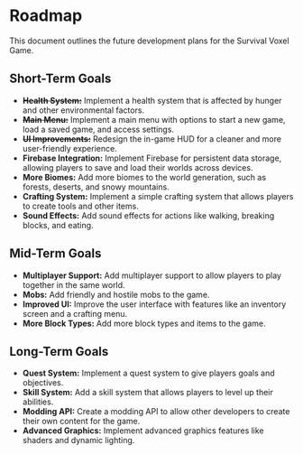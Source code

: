 # Roadmap

This document outlines the future development plans for the Survival Voxel Game.

## Short-Term Goals

*   **~~Health System:~~** Implement a health system that is affected by hunger and other environmental factors.
*   **~~Main Menu:~~** Implement a main menu with options to start a new game, load a saved game, and access settings.
*   **~~UI Improvements:~~** Redesign the in-game HUD for a cleaner and more user-friendly experience.
*   **Firebase Integration:** Implement Firebase for persistent data storage, allowing players to save and load their worlds across devices.
*   **More Biomes:** Add more biomes to the world generation, such as forests, deserts, and snowy mountains.
*   **Crafting System:** Implement a simple crafting system that allows players to create tools and other items.
*   **Sound Effects:** Add sound effects for actions like walking, breaking blocks, and eating.

## Mid-Term Goals

*   **Multiplayer Support:** Add multiplayer support to allow players to play together in the same world.
*   **Mobs:** Add friendly and hostile mobs to the game.
*   **Improved UI:** Improve the user interface with features like an inventory screen and a crafting menu.
*   **More Block Types:** Add more block types and items to the game.

## Long-Term Goals

*   **Quest System:** Implement a quest system to give players goals and objectives.
*   **Skill System:** Add a skill system that allows players to level up their abilities.
*   **Modding API:** Create a modding API to allow other developers to create their own content for the game.
*   **Advanced Graphics:** Implement advanced graphics features like shaders and dynamic lighting.
